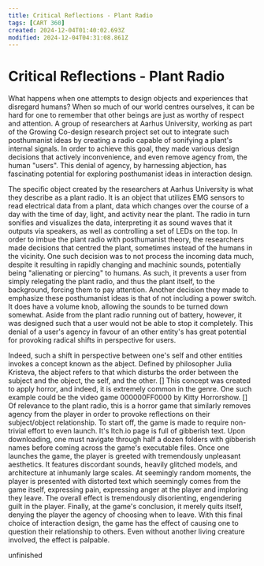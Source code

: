```yaml
---
title: Critical Reflections - Plant Radio
tags: [CART 360]
created: 2024-12-04T01:40:02.693Z
modified: 2024-12-04T04:31:08.861Z
---
```


# Critical Reflections - Plant Radio

What happens when one attempts to design objects and experiences that disregard humans? When so much of our world centres ourselves, it can be hard for one to remember that other beings are just as worthy of respect and attention. A group of researchers at Aarhus University, working as part of the Growing Co-design research project set out to integrate such posthumanist ideas by creating a radio capable of sonifying a plant's internal signals. In order to achieve this goal, they made various design decisions that actively inconvenience, and even remove agency from, the human "users". This denial of agency, by harnessing abjection, has fascinating potential for exploring posthumanist ideas in interaction design.

The specific object created by the researchers at Aarhus University is what they describe as a plant radio. It is an object that utilizes EMG sensors to read electrical data from a plant, data which changes over the course of a day with the time of day, light, and activity near the plant. The radio in turn sonifies and visualizes the data, interpreting it as sound waves that it outputs via speakers, as well as controlling a set of LEDs on the top. In order to imbue the plant radio with posthumanist theory, the researchers made decisions that centred the plant, sometimes instead of the humans in the vicinity. One such decision was to not process the incoming data much, despite it resulting in rapidly changing and machinic sounds, potentially being "alienating or piercing" to humans. As such, it prevents a user from simply relegating the plant radio, and thus the plant itself, to the background, forcing them to pay attention. Another decision they made to emphasize these posthumanist ideas is that of not including a power switch. It does have a volume knob, allowing the sounds to be turned down somewhat. Aside from the plant radio running out of battery, however, it was designed such that a user would not be able to stop it completely. This denial of a user's agency in favour of an other entity's has great potential for provoking radical shifts in perspective for users.

Indeed, such a shift in perspective between one's self and other entities invokes a concept known as the abject. Defined by philosopher Julia Kristeva, the abject refers to that which disturbs the order between the subject and the object, the self, and the other. [] This concept was created to apply horror, and indeed, it is extremely common in the genre. One such example could be the video game 000000FF0000 by Kitty Horrorshow. [] Of relevance to the plant radio, this is a horror game that similarly removes agency from the player in order to provoke reflections on their subject/object relationship. To start off, the game is made to require non-trivial effort to even launch. It's Itch.io page is full of gibberish text. Upon downloading, one must navigate through half a dozen folders with gibberish names before coming across the game's executable files. Once one launches the game, the player is greeted with tremendously unpleasant aesthetics. It features discordant sounds, heavily glitched models, and architecture at inhumanly large scales. At seemingly random moments, the player is presented with distorted text which seemingly comes from the game itself, expressing pain, expressing anger at the player and imploring they leave. The overall effect is tremendously disorienting, engendering guilt in the player. Finally, at the game's conclusion, it merely quits itself, denying the player the agency of choosing when to leave. With this final choice of interaction design, the game has the effect of causing one to question their relationship to others. Even without another living creature involved, the effect is palpable.

unfinished
